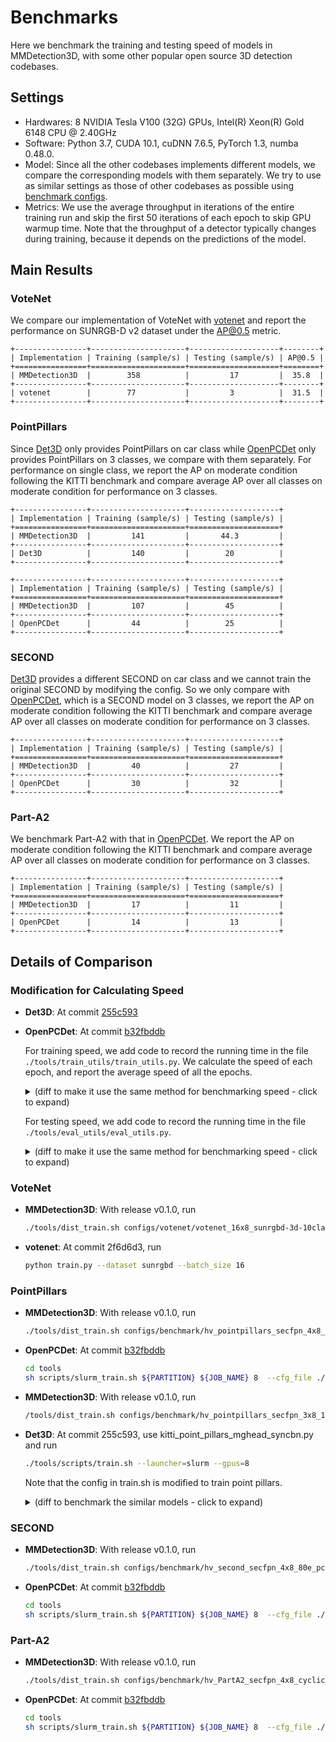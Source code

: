 
# Benchmarks

Here we benchmark the training and testing speed of models in MMDetection3D,
with some other popular open source 3D detection codebases.

## Settings

* Hardwares: 8 NVIDIA Tesla V100 (32G) GPUs, Intel(R) Xeon(R) Gold 6148 CPU @ 2.40GHz
* Software: Python 3.7, CUDA 10.1, cuDNN 7.6.5, PyTorch 1.3, numba 0.48.0.
* Model: Since all the other codebases implements different models, we compare the corresponding models with them separately. We try to use as similar settings as those of other codebases as possible using [benchmark configs](https://github.com/open-mmlab/MMDetection3D/blob/master/configs/benchmark).
* Metrics: We use the average throughput in iterations of the entire training run and skip the first 50 iterations of each epoch to skip GPU warmup time.
  Note that the throughput of a detector typically changes during training, because it depends on the predictions of the model.

## Main Results

### VoteNet

We compare our implementation of VoteNet with [votenet](https://github.com/facebookresearch/votenet/) and report the performance on SUNRGB-D v2 dataset under the AP@0.5 metric.

```eval_rst
+----------------+---------------------+--------------------+--------+
| Implementation | Training (sample/s) | Testing (sample/s) | AP@0.5 |
+================+=====================+====================+========+
| MMDetection3D  |        358          |         17         |  35.8  |
+----------------+---------------------+--------------------+--------+
| votenet        |        77           |         3          |  31.5  |
+----------------+---------------------+--------------------+--------+

```

### PointPillars

Since [Det3D](https://github.com/poodarchu/Det3D/) only provides PointPillars on car class while [OpenPCDet](https://github.com/open-mmlab/OpenPCDet/tree/b32fbddbe06183507bad433ed99b407cbc2175c2) only provides PointPillars
on 3 classes, we compare with them separately. For performance on single class, we report the AP on moderate
condition following the KITTI benchmark and compare average AP over all classes on moderate condition for
performance on 3 classes.

```eval_rst
+----------------+---------------------+--------------------+
| Implementation | Training (sample/s) | Testing (sample/s) |
+================+=====================+====================+
| MMDetection3D  |         141         |       44.3         |
+----------------+---------------------+--------------------+
| Det3D          |         140         |        20          |
+----------------+---------------------+--------------------+
```

```eval_rst
+----------------+---------------------+--------------------+
| Implementation | Training (sample/s) | Testing (sample/s) |
+================+=====================+====================+
| MMDetection3D  |         107         |        45          |
+----------------+---------------------+--------------------+
| OpenPCDet      |         44          |        25          |
+----------------+---------------------+--------------------+
```

### SECOND

[Det3D](https://github.com/poodarchu/Det3D/) provides a different SECOND on car class and we cannot train the original SECOND by modifying the config.
So we only compare with [OpenPCDet](https://github.com/open-mmlab/OpenPCDet/tree/b32fbddbe06183507bad433ed99b407cbc2175c2), which is a SECOND model on 3 classes, we report the AP on moderate
condition following the KITTI benchmark and compare average AP over all classes on moderate condition for
performance on 3 classes.

```eval_rst
+----------------+---------------------+--------------------+
| Implementation | Training (sample/s) | Testing (sample/s) |
+================+=====================+====================+
| MMDetection3D  |         40          |         27         |
+----------------+---------------------+--------------------+
| OpenPCDet      |         30          |         32         |
+----------------+---------------------+--------------------+
```

### Part-A2

We benchmark Part-A2 with that in [OpenPCDet](https://github.com/open-mmlab/OpenPCDet/tree/b32fbddbe06183507bad433ed99b407cbc2175c2). We report the AP on moderate condition following the KITTI benchmark
and compare average AP over all classes on moderate condition for performance on 3 classes.

```eval_rst
+----------------+---------------------+--------------------+
| Implementation | Training (sample/s) | Testing (sample/s) |
+================+=====================+====================+
| MMDetection3D  |         17          |         11         |
+----------------+---------------------+--------------------+
| OpenPCDet      |         14          |         13         |
+----------------+---------------------+--------------------+
```

## Details of Comparison

### Modification for Calculating Speed

* __Det3D__: At commit [255c593]()

* __OpenPCDet__: At commit [b32fbddb](https://github.com/open-mmlab/OpenPCDet/tree/b32fbddbe06183507bad433ed99b407cbc2175c2)

    For training speed, we add code to record the running time in the file `./tools/train_utils/train_utils.py`. We calculate the speed of each epoch, and report the average speed of all the epochs.
    <details>
    <summary>
    (diff to make it use the same method for benchmarking speed - click to expand)
    </summary>

    ```diff
    diff --git a/tools/train_utils/train_utils.py b/tools/train_utils/train_utils.py
    index 91f21dd..021359d 100644
    --- a/tools/train_utils/train_utils.py
    +++ b/tools/train_utils/train_utils.py
    @@ -2,6 +2,7 @@ import torch
     import os
     import glob
     import tqdm
    +import datetime
     from torch.nn.utils import clip_grad_norm_


    @@ -13,7 +14,10 @@ def train_one_epoch(model, optimizer, train_loader, model_func, lr_scheduler, ac
         if rank == 0:
             pbar = tqdm.tqdm(total=total_it_each_epoch, leave=leave_pbar, desc='train', dynamic_ncols=True)

    +    start_time = None
         for cur_it in range(total_it_each_epoch):
    +        if cur_it > 49 and start_time is None:
    +            start_time = datetime.datetime.now()
             try:
                 batch = next(dataloader_iter)
             except StopIteration:
    @@ -55,9 +59,11 @@ def train_one_epoch(model, optimizer, train_loader, model_func, lr_scheduler, ac
                     tb_log.add_scalar('learning_rate', cur_lr, accumulated_iter)
                     for key, val in tb_dict.items():
                         tb_log.add_scalar('train_' + key, val, accumulated_iter)
    +    endtime = datetime.datetime.now()
    +    speed = (endtime - start_time).seconds / (total_it_each_epoch - 50)
         if rank == 0:
             pbar.close()
    -    return accumulated_iter
    +    return accumulated_iter, speed


     def train_model(model, optimizer, train_loader, model_func, lr_scheduler, optim_cfg,
    @@ -65,6 +71,7 @@ def train_model(model, optimizer, train_loader, model_func, lr_scheduler, optim_
                     lr_warmup_scheduler=None, ckpt_save_interval=1, max_ckpt_save_num=50,
                     merge_all_iters_to_one_epoch=False):
         accumulated_iter = start_iter
    +    speeds = []
         with tqdm.trange(start_epoch, total_epochs, desc='epochs', dynamic_ncols=True, leave=(rank == 0)) as tbar:
             total_it_each_epoch = len(train_loader)
             if merge_all_iters_to_one_epoch:
    @@ -82,7 +89,7 @@ def train_model(model, optimizer, train_loader, model_func, lr_scheduler, optim_
                     cur_scheduler = lr_warmup_scheduler
                 else:
                     cur_scheduler = lr_scheduler
    -            accumulated_iter = train_one_epoch(
    +            accumulated_iter, speed = train_one_epoch(
                     model, optimizer, train_loader, model_func,
                     lr_scheduler=cur_scheduler,
                     accumulated_iter=accumulated_iter, optim_cfg=optim_cfg,
    @@ -91,7 +98,7 @@ def train_model(model, optimizer, train_loader, model_func, lr_scheduler, optim_
                     total_it_each_epoch=total_it_each_epoch,
                     dataloader_iter=dataloader_iter
                 )
    -
    +            speeds.append(speed)
                 # save trained model
                 trained_epoch = cur_epoch + 1
                 if trained_epoch % ckpt_save_interval == 0 and rank == 0:
    @@ -107,6 +114,8 @@ def train_model(model, optimizer, train_loader, model_func, lr_scheduler, optim_
                     save_checkpoint(
                         checkpoint_state(model, optimizer, trained_epoch, accumulated_iter), filename=ckpt_name,
                     )
    +            print(speed)
    +    print(f'*******{sum(speeds) / len(speeds)}******')


     def model_state_to_cpu(model_state):
    ```

    </details>

    For testing speed, we add code to record the running time in the file `./tools/eval_utils/eval_utils.py`.
    <details>
    <summary>
    (diff to make it use the same method for benchmarking speed - click to expand)
    </summary>

    ```diff
    diff --git a/tools/eval_utils/eval_utils.py b/tools/eval_utils/eval_utils.py
    index 0cbf17b..f51e687 100644
    --- a/tools/eval_utils/eval_utils.py
    +++ b/tools/eval_utils/eval_utils.py
    @@ -49,8 +49,11 @@ def eval_one_epoch(cfg, model, dataloader, epoch_id, logger, dist_test=False, sa

         if cfg.LOCAL_RANK == 0:
             progress_bar = tqdm.tqdm(total=len(dataloader), leave=True, desc='eval', dynamic_ncols=True)
    -    start_time = time.time()
    +    num_warmup = 5
    +    pure_inf_time = 0
         for i, batch_dict in enumerate(dataloader):
    +        torch.cuda.synchronize()
    +        start_time = time.perf_counter()
             for key, val in batch_dict.items():
                 if not isinstance(val, np.ndarray):
                     continue
    @@ -61,7 +64,14 @@ def eval_one_epoch(cfg, model, dataloader, epoch_id, logger, dist_test=False, sa
             with torch.no_grad():
                 pred_dicts, ret_dict = model(batch_dict)
             disp_dict = {}
    -
    +        torch.cuda.synchronize()
    +        elapsed = time.perf_counter() - start_time
    +        if i >= num_warmup:
    +            pure_inf_time += elapsed
    +        if (i + 1) == 2000:
    +            pure_inf_time += elapsed
    +            fps = (i + 1 - num_warmup) / pure_inf_time
    +            out_str = f'Overall fps: {fps:.1f} img / s'
             statistics_info(cfg, ret_dict, metric, disp_dict)
             annos = dataset.generate_prediction_dicts(
                 batch_dict, pred_dicts, class_names,
    @@ -71,7 +81,7 @@ def eval_one_epoch(cfg, model, dataloader, epoch_id, logger, dist_test=False, sa
             if cfg.LOCAL_RANK == 0:
                 progress_bar.set_postfix(disp_dict)
                 progress_bar.update()
    -
    +    print(out_str)
         if cfg.LOCAL_RANK == 0:
             progress_bar.close()
    ```

    </details>

### VoteNet

* __MMDetection3D__: With release v0.1.0, run

  ```bash
  ./tools/dist_train.sh configs/votenet/votenet_16x8_sunrgbd-3d-10class.py 8 --no-validate
  ```

* __votenet__: At commit 2f6d6d3, run

  ```bash
  python train.py --dataset sunrgbd --batch_size 16
  ```

### PointPillars

* __MMDetection3D__: With release v0.1.0, run

  ```bash
  ./tools/dist_train.sh configs/benchmark/hv_pointpillars_secfpn_4x8_80e_pcdet_kitti-3d-3class.py 8 --no-validate
  ```

* __OpenPCDet__: At commit [b32fbddb](https://github.com/open-mmlab/OpenPCDet/tree/b32fbddbe06183507bad433ed99b407cbc2175c2)

  ```bash
  cd tools
  sh scripts/slurm_train.sh ${PARTITION} ${JOB_NAME} 8  --cfg_file ./cfgs/pointpillar.yaml --batch_size 32  --workers 32
  ```

* __MMDetection3D__: With release v0.1.0, run

  ```bash
  /tools/dist_train.sh configs/benchmark/hv_pointpillars_secfpn_3x8_100e_det3d_kitti-3d-car.py 8 --no-validate
  ```

* __Det3D__: At commit 255c593, use kitti_point_pillars_mghead_syncbn.py and run

  ```bash
  ./tools/scripts/train.sh --launcher=slurm --gpus=8
  ```

  Note that the config in train.sh is modified to train point pillars.

  <details>
  <summary>
  (diff to benchmark the similar models - click to expand)
  </summary>

  ```diff
  diff --git a/tools/scripts/train.sh b/tools/scripts/train.sh
  index 3a93f95..461e0ea 100755
  --- a/tools/scripts/train.sh
  +++ b/tools/scripts/train.sh
  @@ -16,9 +16,9 @@ then
   fi

   # Voxelnet
  -python -m torch.distributed.launch --nproc_per_node=8 ./tools/train.py examples/second/configs/  kitti_car_vfev3_spmiddlefhd_rpn1_mghead_syncbn.py --work_dir=$SECOND_WORK_DIR
  +# python -m torch.distributed.launch --nproc_per_node=8 ./tools/train.py examples/second/configs/  kitti_car_vfev3_spmiddlefhd_rpn1_mghead_syncbn.py --work_dir=$SECOND_WORK_DIR
   # python -m torch.distributed.launch --nproc_per_node=8 ./tools/train.py examples/cbgs/configs/  nusc_all_vfev3_spmiddleresnetfhd_rpn2_mghead_syncbn.py --work_dir=$NUSC_CBGS_WORK_DIR
   # python -m torch.distributed.launch --nproc_per_node=8 ./tools/train.py examples/second/configs/  lyft_all_vfev3_spmiddleresnetfhd_rpn2_mghead_syncbn.py --work_dir=$LYFT_CBGS_WORK_DIR

   # PointPillars
  -# python -m torch.distributed.launch --nproc_per_node=8 ./tools/train.py ./examples/point_pillars/configs/  original_pp_mghead_syncbn_kitti.py --work_dir=$PP_WORK_DIR
  +python -m torch.distributed.launch --nproc_per_node=8 ./tools/train.py ./examples/point_pillars/configs/  kitti_point_pillars_mghead_syncbn.py
  ```

  </details>

### SECOND

* __MMDetection3D__: With release v0.1.0, run

  ```bash
  ./tools/dist_train.sh configs/benchmark/hv_second_secfpn_4x8_80e_pcdet_kitti-3d-3class.py 8 --no-validate
  ```

* __OpenPCDet__: At commit [b32fbddb](https://github.com/open-mmlab/OpenPCDet/tree/b32fbddbe06183507bad433ed99b407cbc2175c2)

  ```bash
  cd tools
  sh scripts/slurm_train.sh ${PARTITION} ${JOB_NAME} 8  --cfg_file ./cfgs/second.yaml --batch_size 32  --workers 32
  ```

### Part-A2

* __MMDetection3D__: With release v0.1.0, run

  ```bash
  ./tools/dist_train.sh configs/benchmark/hv_PartA2_secfpn_4x8_cyclic_80e_pcdet_kitti-3d-3class.py 8 --no-validate
  ```

* __OpenPCDet__: At commit [b32fbddb](https://github.com/open-mmlab/OpenPCDet/tree/b32fbddbe06183507bad433ed99b407cbc2175c2)

  ```bash
  cd tools
  sh scripts/slurm_train.sh ${PARTITION} ${JOB_NAME} 8  --cfg_file ./cfgs/PartA2.yaml --batch_size 32 --workers 32
  ```
